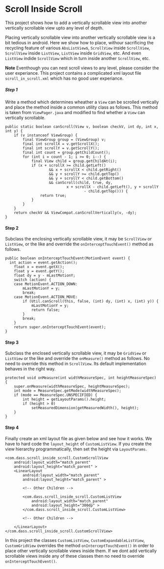 Scroll Inside Scroll
==================

This project shows how to add a vertically scrollable view into another vertically scrollable view upto any level of depth.

Placing vertically scrollable view into another vertically scrollable view is a bit tedious in android. Here we show how to place, withour sacrificing the recycling feature of various <code>AbsListView</code>s, <code>ScrollView</code> inside <code>ScrollView</code>, <code>ScrollView</code> inside <code>ListView</code>, <code>ListView</code> inside <code>GridView</code>, etc. And even <code>ListView</code> indide <code>ScrollView</code> which in turn inside another <code>ScrollView</code>, etc.

<b>Note</b>
Eventhough you can nest scroll views to any level, please consider the user experiance. This project contains a complicated xml layout file <code>scroll_in_scroll.xml</code> which has no good user experiance.

<H5>Step 1</H5>
Write a method which determines wheather a <code>View</code> can be scrolled vertically and place the method inside a common utility class as follows. This method is taken from <code>ViewPager.java</code> and modified to find whether a <code>View</code> can vertically scrollable.

	public static boolean canScroll(View v, boolean checkV, int dy, int x, int y) {
		if (v instanceof ViewGroup) {
			final ViewGroup group = (ViewGroup) v;
			final int scrollX = v.getScrollX();
			final int scrollY = v.getScrollY();
			final int count = group.getChildCount();
			for (int i = count - 1; i >= 0; i--) {
				final View child = group.getChildAt(i);
				if (x + scrollX >= child.getLeft()
						&& x + scrollX < child.getRight()
						&& y + scrollY >= child.getTop()
						&& y + scrollY < child.getBottom()
						&& canScroll(child, true, dy,
								x + scrollX - child.getLeft(), y + scrollY
										- child.getTop())) {
					return true;
				}
			}
		}
		return checkV && ViewCompat.canScrollVertically(v, -dy);
	}

<H4>Step 2</H4>
Subclass the enclosing vertically scrollable view, it may be <code>ScrollView</code> or <code>ListView</code>, or the like and override the <code>onInterceptTouchEvent()</code> method as follows.

	public boolean onInterceptTouchEvent(MotionEvent event) {
	  int action = event.getAction();
		float x = event.getX();
		float y = event.getY();
		float dy = y - mLastMotionY;
		switch (action) {
		case MotionEvent.ACTION_DOWN:
			mLastMotionY = y;
			break;
		case MotionEvent.ACTION_MOVE:
			if (Util.canScroll(this, false, (int) dy, (int) x, (int) y)) {
				mLastMotionY = y;
				return false;
			}
			break;
		}
		return super.onInterceptTouchEvent(event);
	}
	

<H4>Step 3</H4>
Subclass the enclosed vertically scrollable view, it may be <code>GridView</code> or <code>ListView</code> or the like and override the <code>onMeasure()</code> method as follows. No need to override this method in <code>ScrollView</code>. Its default implementation behaves in the right way.

	protected void onMeasure(int widthMeasureSpec, int heightMeasureSpec) {
		super.onMeasure(widthMeasureSpec, heightMeasureSpec);
		int mode = MeasureSpec.getMode(widthMeasureSpec);
		if (mode == MeasureSpec.UNSPECIFIED) {
			int height = getLayoutParams().height;
			if (height > 0)
				setMeasuredDimension(getMeasuredWidth(), height);
		}
	}
	
<H4>Step 4</H4>
Finally create an xml layout file as given below and see how it works. We have to hard code the <code>layout_height</code> of <code>CustomListView</code>. If you create the view hierarchy programmatically, then set the height via <code>LayoutParams</code>. 

    <com.dass.scroll_inside_scroll.CustomScrollView
        android:layout_width="match_parent"
        android:layout_height="match_parent" >
        <LinearLayout
            android:layout_width="match_parent"
            android:layout_height="match_parent" >
            
            <!-- Other Children -->
            
            <com.dass.scroll_inside_scroll.CustomListView
                android:layout_width="match_parent"
                android:layout_height="300dp" >
            </com.dass.scroll_inside_scroll.CustomListView>
            
            <!-- Other Children -->
            
        </LinearLayout>
    </com.dass.scroll_inside_scroll.CustomScrollView>

In this project the classes <code>CustomListView</code>, <code>CustomExpandableListView</code>, <code>CustomGridView</code> overrides the method <code>onInterceptTouchEvent()</code> in order to place other vertically scrollable views inside them. If we dont add vertically scrollable views inside any of these classes then no need to override <code>onInterceptTouchEvent()</code>.
